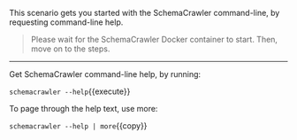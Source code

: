 This scenario gets you started with the SchemaCrawler command-line, by requesting command-line help.

> Please wait for the SchemaCrawler Docker container to start. Then, move on to the steps.

-----

Get SchemaCrawler command-line help, by running:

`schemacrawler --help`{{execute}}

To page through the help text, use more:

`schemacrawler --help | more`{{copy}}
